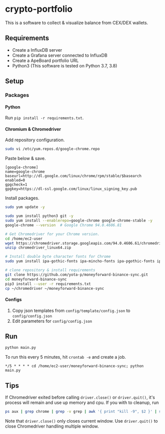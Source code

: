 # crypto-portfolio

This is a software to collect & visualize balance from CEX/DEX wallets.

## Requirements

- Create a InfluxDB server
- Create a Grafana server connected to InfluxDB
- Create a ApeBoard portfolio URL
- Python3 (This software is tested on Python 3.7, 3.8)

## Setup

### Packages

#### Python

Run `pip install -r requirements.txt`.

#### Chromium & Chromedriver

Add repository configuration.

```bash
sudo vi /etc/yum.repos.d/google-chrome.repo
```

Paste below & save.

```repo
[google-chrome]
name=google-chrome
baseurl=http://dl.google.com/linux/chrome/rpm/stable/$basearch
enabled=0
gpgcheck=1
gpgkey=https://dl-ssl.google.com/linux/linux_signing_key.pub
```

Install packages.

```bash
sudo yum update -y

sudo yum install python3 git -y
sudo yum install --enablerepo=google-chrome google-chrome-stable -y
google-chrome --version  # Google Chrome 94.0.4606.81

# Get Chromedriver for your Chrome version.
cd /home/ec2-user
wget https://chromedriver.storage.googleapis.com/94.0.4606.61/chromedriver_linux64.zip
unzip chromedriver_linux64.zip

# Install double byte character fonts for Chrome
sudo yum install ipa-gothic-fonts ipa-mincho-fonts ipa-pgothic-fonts ipa-pmincho-fonts -y

# clone repository & install requirements
git clone https://github.com/yota-p/moneyforward-binance-sync.git
cd moneyforward-binance-sync
pip3 install --user -r requirements.txt
cp ~/chromedriver ~/moneyforward-binance-sync
```

#### Configs

1. Copy json templates from `config/template/config.json` to `config/config.json`
2. Edit parameters for `config/config.json`

## Run

```bash
python main.py
```

To run this every 5 minutes, hit `crontab -e` and create a job.

```cron
*/5 * * * * cd /home/ec2-user/moneyforward-binance-sync; python main.py
```

## Tips

If Chromedriver exited before calling `driver.close()` or `driver.quit()`, it's process will remain and use up memory and cpu. If you with to cleanup, run

```bash
ps aux | grep chrome | grep -v grep | awk '{ print "kill -9", $2 }' | sh
```

Note that `driver.close()` only closes current window. Use `driver.quit()` to close Chromedriver handling multiple window.
